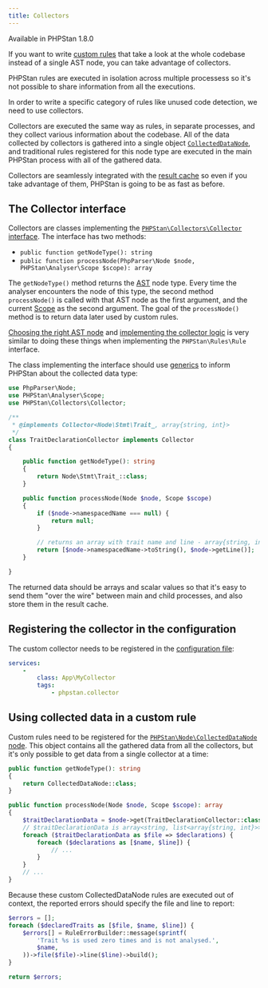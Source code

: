 ```yaml
---
title: Collectors
---
```


<div class="text-xs inline-block border border-green-600 text-green-600 bg-green-100 rounded px-1 mb-4">Available in PHPStan 1.8.0</div>

If you want to write [custom rules](/developing-extensions/rules) that take a look at the whole codebase instead of a single AST node, you can take advantage of collectors.

PHPStan rules are executed in isolation across multiple processess so it's not possible to share information from all the executions.

In order to write a specific category of rules like unused code detection, we need to use collectors.

Collectors are executed the same way as rules, in separate processes, and they collect various information about the codebase. All of the data collected by collectors is gathered into a single object [`CollectedDataNode`](https://github.com/phpstan/phpstan-src/blob/59fb0a3b23c91e5b736c7b67d8a9fd075fc08211/src/Node/CollectedDataNode.php), and traditional rules registered for this node type are executed in the main PHPStan process with all of the gathered data.

Collectors are seamlessly integrated with the [result cache](/user-guide/result-cache) so even if you take advantage of them, PHPStan is going to be as fast as before.

The Collector interface
-------------------

Collectors are classes implementing the [`PHPStan\Collectors\Collector` interface](https://github.com/phpstan/phpstan-src/blob/1.8.x/src/Collectors/Collector.php). The interface has two methods:

* `public function getNodeType(): string`
* `public function processNode(PhpParser\Node $node, PHPStan\Analyser\Scope $scope): array`

The `getNodeType()` method returns the [AST](/developing-extensions/abstract-syntax-tree) node type. Every time the analyser encounters the node of this type, the second method `processNode()` is called with that AST node as the first argument, and the current [Scope](/developing-extensions/scope) as the second argument. The goal of the `processNode()` method is to return data later used by custom rules.

[Choosing the right AST node](/developing-extensions/rules#choosing-the-right-ast-node) and [implementing the collector logic](/developing-extensions/rules#implementing-the-rule-logic) is very similar to doing these things when implementing the `PHPStan\Rules\Rule` interface.

The class implementing the interface should use [generics](/blog/generics-in-php-using-phpdocs) to inform PHPStan about the collected data type:

```php
use PhpParser\Node;
use PHPStan\Analyser\Scope;
use PHPStan\Collectors\Collector;

/**
 * @implements Collector<Node\Stmt\Trait_, array{string, int}>
 */
class TraitDeclarationCollector implements Collector
{

	public function getNodeType(): string
	{
		return Node\Stmt\Trait_::class;
	}

	public function processNode(Node $node, Scope $scope)
	{
		if ($node->namespacedName === null) {
			return null;
		}

		// returns an array with trait name and line - array{string, int}
		return [$node->namespacedName->toString(), $node->getLine()];
	}

}
```

The returned data should be arrays and scalar values so that it's easy to send them "over the wire" between main and child processes, and also store them in the result cache.

Registering the collector in the configuration
---------------

The custom collector needs to be registered in the [configuration file](/config-reference):

```yaml
services:
	-
		class: App\MyCollector
		tags:
			- phpstan.collector
```

Using collected data in a custom rule
---------------

Custom rules need to be registered for the [`PHPStan\Node\CollectedDataNode` node](https://github.com/phpstan/phpstan-src/blob/1.8.x/src/Node/CollectedDataNode.php). This object contains all the gathered data from all the collectors, but it's only possible to get data from a single collector at a time:

```php
public function getNodeType(): string
{
	return CollectedDataNode::class;
}

public function processNode(Node $node, Scope $scope): array
{
	$traitDeclarationData = $node->get(TraitDeclarationCollector::class);
	// $traitDeclarationData is array<string, list<array{string, int}>>
	foreach ($traitDeclarationData as $file => $declarations) {
		foreach ($declarations as [$name, $line]) {
			// ...
		}
	}
	// ...
}
```

Because these custom CollectedDataNode rules are executed out of context, the reported errors should specify the file and line to report:

```php
$errors = [];
foreach ($declaredTraits as [$file, $name, $line]) {
	$errors[] = RuleErrorBuilder::message(sprintf(
		'Trait %s is used zero times and is not analysed.',
		$name,
	))->file($file)->line($line)->build();
}

return $errors;
```
